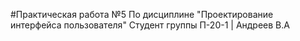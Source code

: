 #Практическая работа №5
По дисциплине "Проектирование интерфейса пользователя" Студент группы П-20-1 | Андреев В.А
